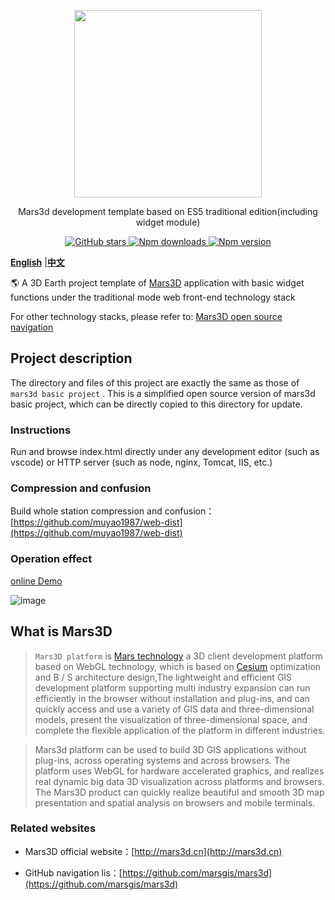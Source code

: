 <p align="center">
<img src="https://mars3d.cn/logo.png" width="300px" />
</p>

<p align="center">Mars3d development template based on ES5 traditional edition(including widget module)</p>

<p align="center">
<a target="_black" href="https://github.com/marsgis/mars3d">
<img alt="GitHub stars" src="https://img.shields.io/github/stars/marsgis/mars3d?style=flat&logo=github">
</a>
<a target="_black" href="https://www.npmjs.com/package/mars3d">
<img alt="Npm downloads" src="https://img.shields.io/npm/dt/mars3d?style=flat&logo=npm">
</a>
<a target="_black" href="https://www.npmjs.com/package/mars3d">
<img alt="Npm version" src="https://img.shields.io/npm/v/mars3d.svg?style=flat&logo=npm&label=version"/>
</a>
</p>

 [**English**](./README_EN.md) |[**中文**](./README.md) 


 🌎 A 3D Earth project template of [Mars3D](http://mars3d.cn) application with basic widget functions under the traditional mode web front-end technology stack
 
   For other technology stacks, please refer to: [Mars3D open source navigation](https://github.com/marsgis/mars3d)
 
 
## Project description
 The directory and files of this project are exactly the same as those of `mars3d basic project` . This is a simplified open source version of mars3d basic project, which can be directly copied to this directory for update.


### Instructions
 Run and browse index.html directly under any development editor (such as vscode) or HTTP server (such as node, nginx, Tomcat, IIS, etc.)

### Compression and confusion
 Build whole station compression and confusion：[https://github.com/muyao1987/web-dist](https://github.com/muyao1987/web-dist)


### Operation effect  
 [online Demo](http://mars3d.cn/project/jcxm/)  

 ![image](http://mars3d.cn/img/jcxm.jpg)
 


## What is Mars3D
>  `Mars3D platform` is [Mars technology](http://marsgis.cn/) a 3D client development platform based on WebGL technology, which is based on [Cesium](https://cesium.com/cesiumjs/) optimization and B / S architecture design,The lightweight and efficient GIS development platform supporting multi industry expansion can run efficiently in the browser without installation and plug-ins, and can quickly access and use a variety of GIS data and three-dimensional models, present the visualization of three-dimensional space, and complete the flexible application of the platform in different industries.

 > Mars3d platform can be used to build 3D GIS applications without plug-ins, across operating systems and across browsers. The platform uses WebGL for hardware accelerated graphics, and realizes real dynamic big data 3D visualization across platforms and browsers. The Mars3D product can quickly realize beautiful and smooth 3D map presentation and spatial analysis on browsers and mobile terminals.

### Related websites 
- Mars3D official website：[http://mars3d.cn](http://mars3d.cn)  

- GitHub navigation lis：[https://github.com/marsgis/mars3d](https://github.com/marsgis/mars3d)



